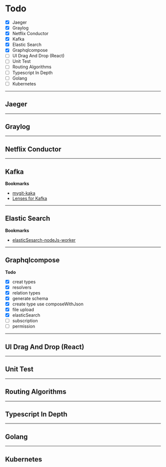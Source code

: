 # Todo

- [x] Jaeger
- [x] Graylog
- [x] Netflix Conductor
- [x] Kafka
- [x] Elastic Search
- [x] Graphqlcompose
- [ ] UI Drag And Drop (React)
- [ ] Unit Test
- [ ] Routing Algorithms
- [ ] Typescript In Depth
- [ ] Golang
- [ ] Kubernetes

---

## Jaeger

---

## Graylog

---

## Netflix Conductor

---

## Kafka

<b>Bookmarks</b>

- [mygit-kaka](https://github.com/wudtichaikarun/kafka)
- [Lenses for Kafka](https://docs.lenses.io/overview/lenses-kafka.html)

---

## Elastic Search

<b>Bookmarks</b>

- [elasticSesarch-nodeJs-worker](https://gitlab.com/sendit-th/4pl-fleet-es-worker)

---

## Graphqlcompose

<b>Todo</b>

- [x] creat types
- [x] resolvers
- [x] relation types
- [x] generate schema
- [x] create type use composeWithJson
- [x] file upload
- [x] elasticSearch
- [ ] subscription
- [ ] permission

---

## UI Drag And Drop (React)

---

## Unit Test

---

## Routing Algorithms

---

## Typescript In Depth

---

## Golang

---

## Kubernetes
